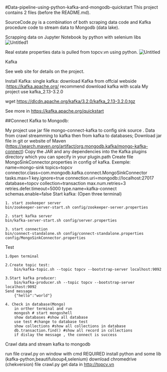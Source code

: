 #Data-pipeline-using-python-kafka-and-mongodb-quickstart
This project contains 2 files (before the README.md).

SourceCode.py is a combination of both scraping data code and Kafka procedure code to stream data to Mongodb (data lake).

Scrapping data on Jupyter Notebook by python with selenium libs
![Untitled1](https://user-images.githubusercontent.com/100019383/173738115-7c42f943-5300-4f3a-a575-4a2e41f6eaa8.png)


Real estate properties data is pulled from topcv.vn using python.
![Untitled](https://user-images.githubusercontent.com/100019383/173738078-a7be2c76-bfb9-4af8-b386-c50e41e014d8.png)



Kafka

See web site for details on the project.

Install Kafka:
single kafka:
download Kafka from offcial webside :https://kafka.apache.org/
recommend download kafka with scala 
My project use kafka_2.13-3.2.0

wget https://dlcdn.apache.org/kafka/3.2.0/kafka_2.13-3.2.0.tgz

See more in https://kafka.apache.org/quickstart

##Connect Kafka to Mongodb:

My project use jar file mongo-connect-kafka to config sink source . Data from crawl streamming to kafka then from kafka to databases;
Download jar file in git or website of Maven (https://search.maven.org/artifact/org.mongodb.kafka/mongo-kafka-connect)
Copy the JAR and any dependencies into the Kafka plugins directory which you can specify in your plugin.path
Create file MongoSinkConnector.properties in config of kafka. Exemple:
        name=mongo-sink
        topics=topcv
        connector.class=com.mongodb.kafka.connect.MongoSinkConnector
        tasks.max=1
        key.ignore=true
        connection.uri=mongodb://localhost:27017
        database=topcv
        collection=transaction
        max.num.retries=3
        retries.defer.timeout=5000
        type.name=kafka-connect
        schemas.enable=false
Start kafka: (Open three terminal)

    1. start zookeeper server
    bin/zookeeper-server-start.sh config/zookeeper-server.properties
    
    2. start kafka server
    bin/kafka-server-start.sh config/server.properties
    
    3. start connection
    bin/connect-standalone.sh config/connect-standalone.properties config/MongoSinkConnector.properties


Test 

    1.Open terminal
    
    2.Create topic test:
        bin/kafka-topic.sh --topic topcv --bootstrap-server localhost:9092
    
    3.Start kafka producer:
        bin/kafka-producer.sh --topic topcv --bootstrap-server localhost:9092
    Send message
        {"hello":"world"}

    4. Check in database(Mongo)
        in orther terminal and run
        mongosh # start mongoshell
        show databases #show all database
        use test #change to database test
        show collections #show all collections in database
        db.transaction.find() #show all record in collections
        if dislay the message , the connect is success 
    
Crawl data and stream kafka to mongodb

run file crawl.py on window with cmd 
REQUIRED install python and some lib (kafka-python,beautifulsoup4,selenium)
         download chromedrive (chekversion)
file crawl.py get data in http://topcv.vn


















